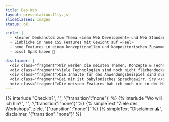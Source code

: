 ```yaml
---
title: Das Web
layout: presentation.11ty.js
slideClasses: images
status: ok

ziele: |
  - kleiner Denkanstoß zum Thema «Lean Web Development» und Web Standards
  - Einblicke in neue CSS Features mit Gewicht auf «Feel»
  - neue Features in einem konzeptionellen und kompositorischen Zusammenhang kennen lernen
  - bissl Spaß haben 👻

disclaimer: |
  <div class="fragment">Wir werden die meisten Themen, Konzepte & Techniken nur sehr oberflächlich behandeln.</div>
  <div class="fragment">Viele Technologien sind noch nicht flächendeckend verfügbar und laufen nur auf Chrome.</div>
  <div class="fragment">Die Inhalte für das Anwendungsbeispiel sind nur für diesen Workshop bestimmt.</div>
  <div class="fragment">Bei mir ist babylonisches Sprachgewirr. Sry!</div>
  <div class="fragment">Die meisten Features hab ich noch nie in der Hand gehabt. 😱</div>
---
```


{% interlude "Checkin?", "", '{"transition":"none"}'  %}
{% interlude "Wo will ich hin?", "", '{"transition":"none"}'  %}
{% simpleText "Ziele des Workshops", ziele, '{"transition":"none"}'  %}
{% simpleText "Disclaimer ⚠️", disclaimer, '{"transition":"none"}'  %}


